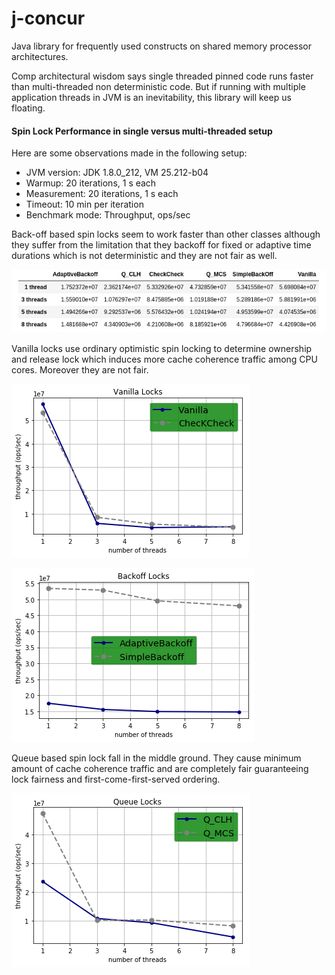# j-concur
Java library for frequently used constructs on shared memory processor architectures. 

Comp architectural wisdom says single threaded pinned code runs faster than multi-threaded non deterministic code. But if running with multiple application threads in JVM is an inevitability, this library will keep us floating.

#### Spin Lock Performance in single versus multi-threaded setup

Here are some observations made in the following setup:

- JVM version: JDK 1.8.0_212, VM 25.212-b04
- Warmup: 20 iterations, 1 s each
- Measurement: 20 iterations, 1 s each
- Timeout: 10 min per iteration
- Benchmark mode: Throughput, ops/sec

Back-off based spin locks seem to work faster than other classes although they suffer from the 
limitation that they backoff for fixed or adaptive time durations which is not deterministic
and they are not fair as well.

 
![png](inferences/images/spinlock-perf-matrix.png)

Vanilla locks use ordinary optimistic spin locking to determine ownership and release lock 
which induces more cache coherence traffic among CPU cores. Moreover they are not fair.       

![png](inferences/images/spinlock_vanilla.png)


![png](inferences/images/spinlocks_backoff.png)

Queue based spin lock fall in the middle ground. They cause minimum amount of cache coherence
 traffic and are completely fair guaranteeing lock fairness and first-come-first-served ordering.
 
![png](inferences/images/spinlocks_queue.png)

